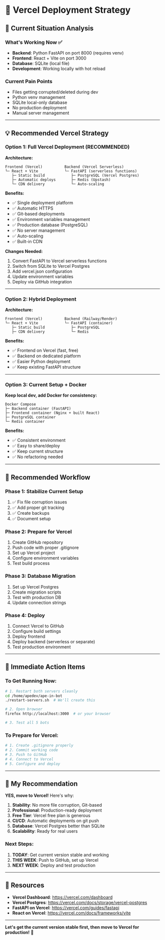 # 🚀 Vercel Deployment Strategy

## 🎯 Current Situation Analysis

### What's Working Now ✅
- **Backend**: Python FastAPI on port 8000 (requires venv)
- **Frontend**: React + Vite on port 3000
- **Database**: SQLite (local file)
- **Development**: Working locally with hot reload

### Current Pain Points
- Files getting corrupted/deleted during dev
- Python venv management
- SQLite local-only database
- No production deployment
- Manual server management

---

## 💡 Recommended Vercel Strategy

### Option 1: Full Vercel Deployment (RECOMMENDED)

**Architecture:**
```
Frontend (Vercel)          Backend (Vercel Serverless)
└─ React + Vite            └─ FastAPI (serverless functions)
   ├─ Static build            ├─ PostgreSQL (Vercel Postgres)
   ├─ Automatic deploys       ├─ Redis (Upstash)
   └─ CDN delivery            └─ Auto-scaling
```

**Benefits:**
- ✅ Single deployment platform
- ✅ Automatic HTTPS
- ✅ Git-based deployments
- ✅ Environment variables management
- ✅ Production database (PostgreSQL)
- ✅ No server management
- ✅ Auto-scaling
- ✅ Built-in CDN

**Changes Needed:**
1. Convert FastAPI to Vercel serverless functions
2. Switch from SQLite to Vercel Postgres
3. Add vercel.json configuration
4. Update environment variables
5. Deploy via GitHub integration

---

### Option 2: Hybrid Deployment

**Architecture:**
```
Frontend (Vercel)          Backend (Railway/Render)
└─ React + Vite            └─ FastAPI (container)
   ├─ Static build            ├─ PostgreSQL
   ├─ CDN delivery            └─ Redis
```

**Benefits:**
- ✅ Frontend on Vercel (fast, free)
- ✅ Backend on dedicated platform
- ✅ Easier Python deployment
- ✅ Keep existing FastAPI structure

---

### Option 3: Current Setup + Docker

**Keep local dev, add Docker for consistency:**

```
Docker Compose
├─ Backend container (FastAPI)
├─ Frontend container (Nginx + built React)
├─ PostgreSQL container
└─ Redis container
```

**Benefits:**
- ✅ Consistent environment
- ✅ Easy to share/deploy
- ✅ Keep current structure
- ✅ No refactoring needed

---

## 🔄 Recommended Workflow

### Phase 1: Stabilize Current Setup
1. ✅ Fix file corruption issues
2. ✅ Add proper git tracking
3. ✅ Create backups
4. ✅ Document setup

### Phase 2: Prepare for Vercel
1. Create GitHub repository
2. Push code with proper .gitignore
3. Set up Vercel project
4. Configure environment variables
5. Test build process

### Phase 3: Database Migration
1. Set up Vercel Postgres
2. Create migration scripts
3. Test with production DB
4. Update connection strings

### Phase 4: Deploy
1. Connect Vercel to GitHub
2. Configure build settings
3. Deploy frontend
4. Deploy backend (serverless or separate)
5. Test production environment

---

## 📝 Immediate Action Items

### To Get Running Now:
```bash
# 1. Restart both servers cleanly
cd /home/apedev/ape-in-bot
./restart-servers.sh  # We'll create this

# 2. Open browser
firefox http://localhost:3000  # or your browser

# 3. Test all 5 bots
```

### To Prepare for Vercel:
```bash
# 1. Create .gitignore properly
# 2. Commit working code
# 3. Push to GitHub
# 4. Connect to Vercel
# 5. Configure and deploy
```

---

## 🎯 My Recommendation

**YES, move to Vercel!** Here's why:

1. **Stability**: No more file corruption, Git-based
2. **Professional**: Production-ready deployment
3. **Free Tier**: Vercel free plan is generous
4. **CI/CD**: Automatic deployments on git push
5. **Database**: Vercel Postgres better than SQLite
6. **Scalability**: Ready for real users

### Next Steps:
1. **TODAY**: Get current version stable and working
2. **THIS WEEK**: Push to GitHub, set up Vercel
3. **NEXT WEEK**: Deploy and test production

---

## 🔗 Resources

- **Vercel Dashboard**: https://vercel.com/dashboard
- **Vercel Postgres**: https://vercel.com/docs/storage/vercel-postgres
- **FastAPI on Vercel**: https://vercel.com/guides/fastapi
- **React on Vercel**: https://vercel.com/docs/frameworks/vite

---

**Let's get the current version stable first, then move to Vercel for production!** 🚀
